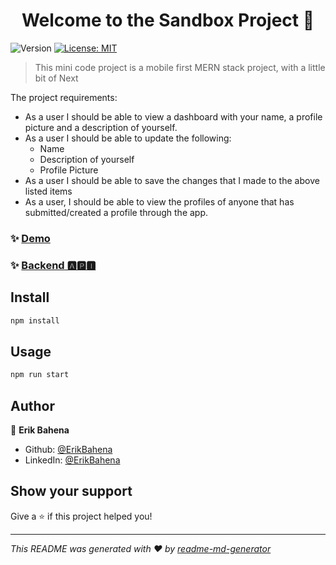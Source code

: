 <h1 align="center">Welcome to the Sandbox Project 👋</h1>
<p>
  <img alt="Version" src="https://img.shields.io/badge/version-1.0.0-blue.svg?cacheSeconds=2592000" />
  <a href="#" target="_blank">
    <img alt="License: MIT" src="https://img.shields.io/badge/License-MIT-yellow.svg" />
  </a>
</p>

> This mini code project is a mobile first MERN stack project, with a little bit of Next

The project requirements:

- As a user I should be able to view a dashboard with your name, a profile picture and a description of yourself.
- As a user I should be able to update the following:
  - Name
  - Description of yourself
  - Profile Picture
- As a user I should be able to save the changes that I made to the above listed items
- As a user, I should be able to view the profiles of anyone that has submitted/created a profile through the app.

### ✨ [Demo](https://sandbox-lemon.vercel.app/login)

### ✨ [Backend 🅰🅿🅸](https://sandbox-project-be.herokuapp.com)

## Install

```sh
npm install
```

## Usage

```sh
npm run start
```

## Author

👤 **Erik Bahena**

- Github: [@ErikBahena](https://github.com/ErikBahena)
- LinkedIn: [@ErikBahena](https://linkedin.com/in/ErikBahena)

## Show your support

Give a ⭐️ if this project helped you!

---

_This README was generated with ❤️ by [readme-md-generator](https://github.com/kefranabg/readme-md-generator)_
